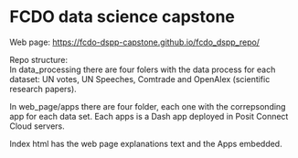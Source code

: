 # FCDO data science capstone 


Web page: https://fcdo-dspp-capstone.github.io/fcdo_dspp_repo/


Repo structure:  
In data_processing there are four folers with the data process for each dataset: UN votes, UN Speeches, 
Comtrade and OpenAlex (scientific research papers).  

In web_page/apps there are four folder, each one with the correpsonding app for each data set. 
Each apps is a Dash app deployed in Posit Connect Cloud servers.

Index html has the web page explanations text and the Apps embedded.

